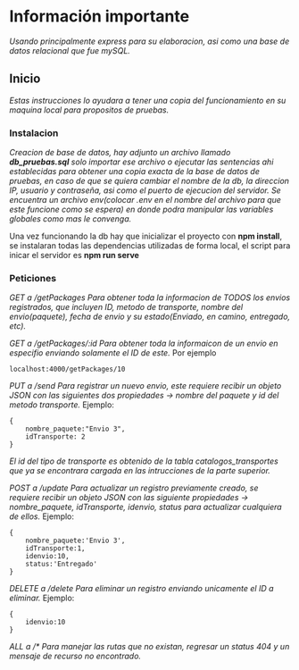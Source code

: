 # Información importante
_Usando principalmente express para su elaboracion, asi como una base de datos relacional que fue mySQL._
## Inicio
_Estas instrucciones lo ayudara a tener una copia del funcionamiento en su maquina local para propositos de pruebas._
### Instalacion
_Creacion de base de datos, hay adjunto un archivo llamado **db_pruebas.sql** solo importar ese archivo o ejecutar las sentencias ahi establecidas para obtener una copia exacta de la base de datos de pruebas, en caso de que se quiera cambiar el nombre de la db, la direccion IP, usuario y contraseña, asi como el puerto de ejecucion del servidor. Se encuentra un archivo env(colocar .env en el nombre del archivo para que este funcione como se espera) en donde podra manipular las variables globales como mas le convenga._

Una vez funcionando la db hay que inicializar el proyecto con **npm install**, se instalaran todas las dependencias utilizadas de forma local, el script para inicar el servidor es **npm run serve** 

### Peticiones
_GET a /getPackages Para obtener toda la informacion de TODOS los envios registrados, que incluyen ID, metodo de transporte, nombre del envio(paquete), fecha de envio y su estado(Enviado, en camino, entregado, etc)._

_GET a /getPackages/:id Para obtener toda la informaicon de un envio en especifio enviando solamente el ID de este._
Por ejemplo

```
localhost:4000/getPackages/10
```

_PUT a /send Para registrar un nuevo envio, este requiere recibir un objeto JSON con las siguientes dos propiedades -> nombre del paquete y id del metodo transporte._
Ejemplo:

```
{
    nombre_paquete:"Envio 3",
    idTransporte: 2
}
```

_El id del tipo de transporte es obtenido de la tabla catalogos_transportes que ya se encontrara cargada en las intrucciones de la parte superior._

_POST a /update Para actualizar un registro previamente creado, se requiere recibir un objeto JSON con las siguiente propiedades -> nombre_paquete, idTransporte, idenvio, status para actualizar cualquiera de ellos._
Ejemplo:

```
{
    nombre_paquete:'Envio 3',
    idTransporte:1,
    idenvio:10,
    status:'Entregado'
}
```

_DELETE a /delete Para eliminar un registro enviando unicamente el ID a eliminar._
Ejemplo:

```
{
    idenvio:10
}
```

_ALL a /* Para manejar las rutas que no existan, regresar un status 404 y un mensaje de recurso no encontrado._
